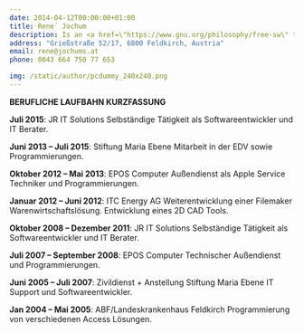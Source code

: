 ```yaml
---
date: 2014-04-12T00:00:00+01:00
title: Rene´ Jochum
description: Is an <a href=\"https://www.gnu.org/philosophy/free-sw\" target=\"_blank\">FOSS</a> enthusiast who has been programming since 2002, currently he loves to develop in <a href=\"https://www.python.org/\" target=\"_blank\">Python</a> and <a href=\"http://golang.org/\" target=\"_blank\">Go</a>.
address: "Grießstraße 52/17, 6800 Feldkirch, Austria"
email: rene@jochums.at
phone: 0043 664 750 77 653

img: /static/author/pcdummy_240x240.png
---
```

**BERUFLICHE LAUFBAHN KURZFASSUNG**


**Juli 2015**: JR IT Solutions
Selbständige Tätigkeit als Softwareentwickler und IT Berater.

**Juni 2013 – Juli 2015**: Stiftung Maria Ebene
Mitarbeit in der EDV sowie Programmierungen.

**Oktober 2012 – Mai 2013**: EPOS Computer
Außendienst als Apple Service Techniker und Programmierungen.

**Januar 2012 – Juni 2012**: ITC Energy AG
Weiterentwicklung einer Filemaker Warenwirtschaftslösung.
Entwicklung eines 2D CAD Tools.

**Oktober 2008 – Dezember 2011**: JR IT Solutions
Selbständige Tätigkeit als Softwareentwickler und IT Berater.

**Juli 2007 – September 2008**: EPOS Computer
Technischer Außendienst und Programmierungen.

**Juni 2005 – Juli 2007**: Zivildienst + Anstellung Stiftung Maria Ebene
IT Support und Softwareentwickler.

**Jan 2004 – Mai 2005**: ABF/Landeskrankenhaus Feldkirch
Programmierung von verschiedenen Access Lösungen.
